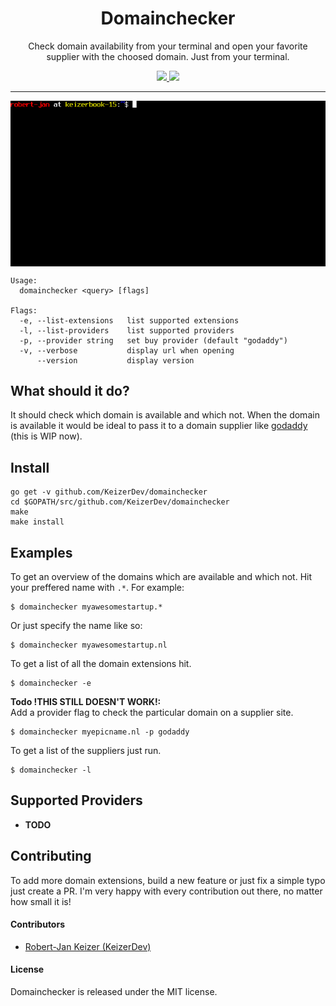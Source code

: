 <h1 align="center">Domainchecker</h1>

<p align="center">
Check domain availability from your terminal and open your favorite supplier with the choosed domain. Just from your terminal.
</p>

<p align="center">
    <a href="http://opensource.org/licenses/MIT">
        <img src="https://img.shields.io/npm/l/express.svg">
    </a>    
    <a href="https://github.com/KeizerDev/domainchecker/releases/tag/v0.0.1">
        <img src="http://img.shields.io/badge/release-v0.0.1-1eb0fc.svg">
    </a>
</p>

----
<p align="center">
  <img width="650" align="center" src="https://github.com/KeizerDev/domainchecker/blob/master/demo.gif">
</p>

```
Usage:
  domainchecker <query> [flags]

Flags:
  -e, --list-extensions   list supported extensions
  -l, --list-providers    list supported providers
  -p, --provider string   set buy provider (default "godaddy")
  -v, --verbose           display url when opening
      --version           display version
```

## What should it do?
It should check which domain is available and which not. 
When the domain is available it would be ideal to pass it to a domain supplier like [godaddy](https://godaddy.com/) (this is WIP now).


## Install

```
go get -v github.com/KeizerDev/domainchecker
cd $GOPATH/src/github.com/KeizerDev/domainchecker
make
make install
```

## Examples

To get an overview of the domains which are available and which not. Hit your preffered name with `.*`. For example: 
```
$ domainchecker myawesomestartup.*
```


Or just specify the name like so:
```
$ domainchecker myawesomestartup.nl
```


To get a list of all the domain extensions hit.
```
$ domainchecker -e
```

**Todo !THIS STILL DOESN'T WORK!:**   
Add a provider flag to check the particular domain on a supplier site.
```
$ domainchecker myepicname.nl -p godaddy
```

To get a list of the suppliers just run.
```
$ domainchecker -l
```

## Supported Providers

* **TODO**

## Contributing
To add more domain extensions, build a new feature or just fix a simple typo just create a PR. I'm very happy with every contribution out there, no matter how small it is!  

#### Contributors

* [Robert-Jan Keizer (KeizerDev)](https://github.com/KeizerDev/)

#### License

Domainchecker is released under the MIT license.
